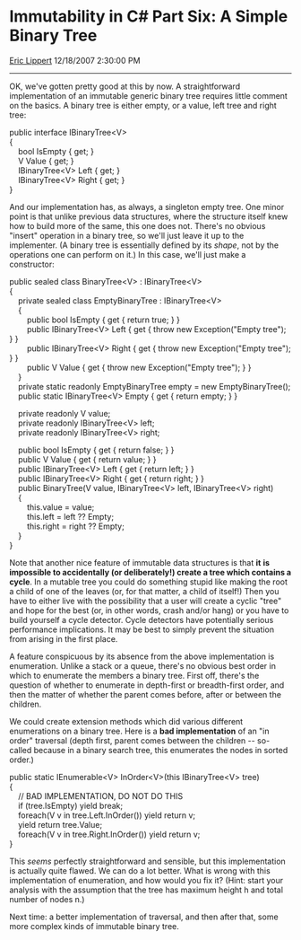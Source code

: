 <div id="page">

# Immutability in C\# Part Six: A Simple Binary Tree

[Eric Lippert](https://social.msdn.microsoft.com/profile/Eric%20Lippert) 12/18/2007 2:30:00 PM

-----

<div id="content">

<div class="mine">

OK, we've gotten pretty good at this by now. A straightforward implementation of an immutable generic binary tree requires little comment on the basics. A binary tree is either empty, or a value, left tree and right tree:

<span class="code"> </span>

public interface IBinaryTree\<V\>  
{  
    bool IsEmpty { get; }  
    V Value { get; }  
    IBinaryTree\<V\> Left { get; }  
    IBinaryTree\<V\> Right { get; }  
}

And our implementation has, as always, a singleton empty tree. One minor point is that unlike previous data structures, where the structure itself knew how to build more of the same, this one does not. There's no obvious "insert" operation in a binary tree, so we'll just leave it up to the implementer. (A binary tree is essentially defined by its *shape*, not by the operations one can perform on it.) In this case, we'll just make a constructor:

<span class="code"> </span>

public sealed class BinaryTree\<V\> : IBinaryTree\<V\>  
{  
    private sealed class EmptyBinaryTree : IBinaryTree\<V\>  
    {  
        public bool IsEmpty { get { return true; } }  
        public IBinaryTree\<V\> Left { get { throw new Exception("Empty tree"); } }  
        public IBinaryTree\<V\> Right { get { throw new Exception("Empty tree"); } }  
        public V Value { get { throw new Exception("Empty tree"); } }  
    }  
    private static readonly EmptyBinaryTree empty = new EmptyBinaryTree();  
    public static IBinaryTree\<V\> Empty { get { return empty; } }  
  
    private readonly V value;  
    private readonly IBinaryTree\<V\> left;  
    private readonly IBinaryTree\<V\> right;  
  
    public bool IsEmpty { get { return false; } }  
    public V Value { get { return value; } }  
    public IBinaryTree\<V\> Left { get { return left; } }  
    public IBinaryTree\<V\> Right { get { return right; } }  
    public BinaryTree(V value, IBinaryTree\<V\> left, IBinaryTree\<V\> right)  
    {  
        this.value = value;  
        this.left = left ?? Empty;  
        this.right = right ?? Empty;  
    }  
}

Note that another nice feature of immutable data structures is that **it** **is impossible to accidentally (or deliberately\!) create a tree which contains a cycle**. In a mutable tree you could do something stupid like making the root a child of one of the leaves (or, for that matter, a child of itself\!) Then you have to either live with the possibility that a user will create a cyclic "tree" and hope for the best (or, in other words, crash and/or hang) or you have to build yourself a cycle detector. Cycle detectors have potentially serious performance implications. It may be best to simply prevent the situation from arising in the first place.

A feature conspicuous by its absence from the above implementation is enumeration. Unlike a stack or a queue, there's no obvious best order in which to enumerate the members a binary tree. First off, there's the question of whether to enumerate in depth-first or breadth-first order, and then the matter of whether the parent comes before, after or between the children.

We could create extension methods which did various different enumerations on a binary tree. Here is a **bad implementation** of an "in order" traversal (depth first, parent comes between the children -- so-called because in a binary search tree, this enumerates the nodes in sorted order.)

<span class="code"> </span>

public static IEnumerable\<V\> InOrder\<V\>(this IBinaryTree\<V\> tree)  
{  
    // BAD IMPLEMENTATION, DO NOT DO THIS  
    if (tree.IsEmpty) yield break;  
    foreach(V v in tree.Left.InOrder()) yield return v;  
    yield return tree.Value;  
    foreach(V v in tree.Right.InOrder()) yield return v;  
}

This *seems* perfectly straightforward and sensible, but this implementation is actually quite flawed. We can do a lot better. What is wrong with this implementation of enumeration, and how would you fix it? (Hint: start your analysis with the assumption that the tree has maximum height h and total number of nodes n.)

Next time: a better implementation of traversal, and then after that, some more complex kinds of immutable binary tree.

</div>

</div>

</div>

